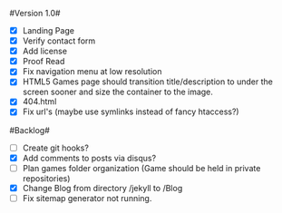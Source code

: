#Version 1.0#

- [x] Landing Page
- [x] Verify contact form
- [x] Add license
- [x] Proof Read
- [x] Fix navigation menu at low resolution
- [x] HTML5 Games page should transition title/description to under the screen sooner and size the container to the image.
- [x] 404.html
- [x] Fix url's (maybe use symlinks instead of fancy htaccess?)

#Backlog#

- [ ] Create git hooks?
- [x] Add comments to posts via disqus?
- [ ] Plan games folder organization (Game should be held in private repositories)
- [x] Change Blog from directory /jekyll to /Blog
- [ ] Fix sitemap generator not running.
